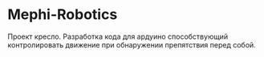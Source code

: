 # Mephi-Robotics
Проект кресло.
Разработка кода для ардуино способствующий контролировать движение при обнаружении препятствия перед собой. 
